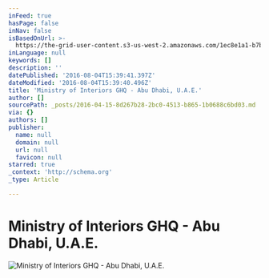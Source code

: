 ```yaml
---
inFeed: true
hasPage: false
inNav: false
isBasedOnUrl: >-
  https://the-grid-user-content.s3-us-west-2.amazonaws.com/1ec8e1a1-b7b7-41dd-a485-7c1e729eae6d.jpg
inLanguage: null
keywords: []
description: ''
datePublished: '2016-08-04T15:39:41.397Z'
dateModified: '2016-08-04T15:39:40.496Z'
title: 'Ministry of Interiors GHQ - Abu Dhabi, U.A.E.'
author: []
sourcePath: _posts/2016-04-15-8d267b28-2bc0-4513-b865-1b0688c6bd03.md
via: {}
authors: []
publisher:
  name: null
  domain: null
  url: null
  favicon: null
starred: true
_context: 'http://schema.org'
_type: Article

---
```

# **Ministry of Interiors GHQ - Abu Dhabi, U.A.E.**
![Ministry of Interiors GHQ - Abu Dhabi, U.A.E.](https://the-grid-user-content.s3-us-west-2.amazonaws.com/8c5a9d70-acc4-4791-ae91-4d3847aa4b9f.jpg)